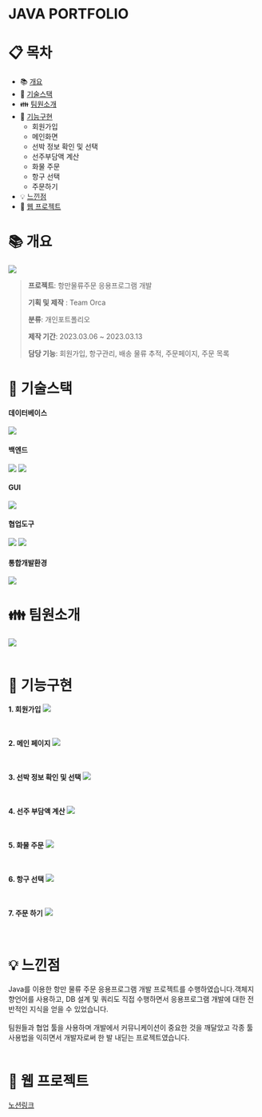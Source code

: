 # JAVA PORTFOLIO
# :clipboard: 목차

- :books: <a href="#outline">개요</a>
- :wrench: <a href="#tech">기술스택</a>
- :family: <a href="#team">팀원소개</a>
- :bookmark_tabs: <a href="#function">기능구현</a>
  - 회원가입
  - 메인화면
  - 선박 정보 확인 및 선택
  - 선주부담액 계산
  - 화물 주문
  - 항구 선택
  - 주문하기
- :bulb: <a href="#result">느낀점</a>
- :bookmark: <a href="#url">웹 프로젝트</a>

# :books: <a name="outline">개요</a>
<img src="https://github.com/ldj8196/MiniProject_Java/blob/main/Image/%EA%B0%9C%EC%9A%94.png?raw=true">

>**프로젝트**: 항만물류주문 응용프로그램 개발
>
>**기획 및 제작** : Team Orca
>
>**분류**: 개인포트폴리오
>
>**제작 기간**: 2023.03.06 ~ 2023.03.13
>
>**담당 기능**: 회원가입, 항구관리, 배송 물류 추적, 주문페이지, 주문 목록

# :wrench: <a name="tech">기술스택</a>
<h4>데이터베이스</h4>
<div align="left">
 	<img src="https://img.shields.io/badge/ORACLE-F80000?style=flat&logo=oracle&logoColor=white" />
</div> 
<h4>백엔드</h4>
<div align="left">
 	<img src="https://img.shields.io/badge/JAVA-007396?style=flat&logo=Java&logoColor=white"/>
  <img src="https://img.shields.io/badge/MyBatis-232F3E?style=flat&logo=mybatis&logoColor=white" />
</div> 
<h4>GUI</h4>
<div align="left">
  <img src="https://img.shields.io/badge/JAVASWING-007396?style=flat&logo=Java&logoColor=white" />
</div>
<h4>협업도구</h4>
<div align="left">
	<img src="https://img.shields.io/badge/Notion-000000?style=flat&logo=Notion&logoColor=white" />
	<img src="https://img.shields.io/badge/GitHub-181717?style=flat&logo=GitHub&logoColor=white" />
</div>
<h4>통합개발환경</h4>
<div align="left">
	<img src="https://img.shields.io/badge/Eclipse-2C2255?style=flat&logo=eclipseide&logoColor=white" />
</div>


# :family: <a name="team">팀원소개</a>
<img src="https://raw.githubusercontent.com/ldj8196/MiniProject_Java/main/Image/%ED%8C%80%EC%9B%90%EC%86%8C%EA%B0%9C.png"> <br/><br/>
# :bookmark_tabs: <a name="function">기능구현</a>
**1. 회원가입**
<img src="https://raw.githubusercontent.com/ldj8196/MiniProject_Java/main/Image/%ED%9A%8C%EC%9B%90%EA%B0%80%EC%9E%85.png"> <br/><br/>
<br/>

**2. 메인 페이지**
<img src="https://github.com/ldj8196/MiniProject_Java/blob/main/Image/%EB%A9%94%EC%9D%B8%ED%8E%98%EC%9D%B4%EC%A7%80.png?raw=true"> <br/><br/>
<br/>

**3. 선박 정보 확인 및 선택**
<img src="https://github.com/ldj8196/MiniProject_Java/blob/main/Image/%EC%84%A0%EB%B0%95%EC%A0%95%EB%B3%B4.png?raw=true"> <br/><br/>
<br/>

**4. 선주 부담액 계산**
<img src="https://github.com/ldj8196/MiniProject_Java/blob/main/Image/%EC%84%A0%EC%A3%BC%EB%B6%80%EB%8B%B4%EC%95%A1.png?raw=true"> <br/><br/>
<br/>

**5. 화물 주문**
<img src="https://github.com/ldj8196/MiniProject_Java/blob/main/Image/%ED%99%94%EB%AC%BC.png?raw=true"> <br/><br/>
<br/>

**6. 항구 선택**
<img src="https://github.com/ldj8196/MiniProject_Java/blob/main/Image/%ED%95%AD%EA%B5%AC%EC%84%A0%ED%83%9D.png?raw=true"> <br/><br/>
<br/>

**7. 주문 하기**
<img src="https://github.com/ldj8196/MiniProject_Java/blob/main/Image/%EC%A3%BC%EB%AC%B8%EC%99%84%EB%A3%8C.png?raw=true"> <br/><br/>
<br/>

# :bulb: <a name="result">느낀점</a>
Java를 이용한 항만 물류 주문 응용프로그램 개발 프로젝트를 수행하였습니다.객체지향언어를 사용하고, DB 설계 및 쿼리도 직접 수행하면서 응용프로그램 개발에 대한 전반적인 지식을 얻을 수 있었습니다.<br/><br/> 
팀원들과 협업 툴을 사용하며 개발에서 커뮤니케이션이 중요한 것을 깨달았고 각종 툴 사용법을 익히면서 개발자로써 한 발 내딛는 프로젝트였습니다.<br/><br/>

# :bookmark: <a name="url">웹 프로젝트</a>
<a href="https://www.notion.so/bf2c17f0a0bf47b2ab01f7b17a834dc3?v=4931d2f41b0b41a2a41d5e11400ecdaf">노션링크</a>
